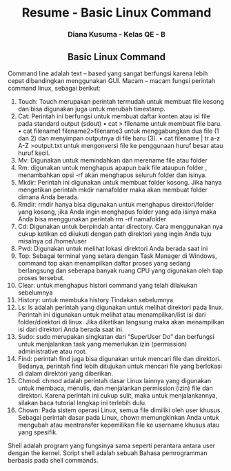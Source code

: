 <h1 align="center">Resume - Basic Linux Command</h1>
<h3 align="center">Diana Kusuma - Kelas QE - B</h3>

<h2 align="center">Basic Linux Command</h2>

Command line adalah text – based yang sangat berfungsi karena lebih cepat dibandingkan menggunakan GUI.
Macam – macam fungsi perintah command linux, sebagai berikut:
1.	Touch: Touch merupakan perintah termudah untuk membuat file kosong dan bisa digunakan juga untuk merubah timestamp.
2.	Cat: Perintah ini berfungsi untuk membuat daftar konten atau isi file pada standard output (sdout)
•	cat > filename untuk membuat file baru.
•	cat filename1 filename2>filename3 untuk menggabungkan dua file (1 dan 2) dan menyimpan outputnya di file baru (3).
•	cat filename | tr a-z A-Z >output.txt untuk mengonversi file ke penggunaan huruf besar atau huruf kecil.
3.	Mv: Digunakan untuk memindahkan dan merename file atau folder
4.	Rm: digunakan untuk menghapus apapun baik file ataupun folder , menambahkan opsi -rf akan menghapus seluruh folder dan isinya.
5.	Mkdir: Perintah ini digunakan untuk membuat folder kosong. Jika hanya mengetikan perintah  mkdir namafolder maka akan membuat folder dimana Anda berada.
6.	Rmdir: rmdir hanya bisa digunakan untuk menghapus direktori/folder yang kosong, jika Anda ingin menghapus folder yang ada isinya maka Anda bisa menggunakan perintah  rm -rf namafolder
7.	Cd: Digunakan untuk berpindah antar directory. Cara menggunakan nya cukup ketikan cd diiukuti dengan path direktori yang ingin Anda tuju misalnya cd /home/user
8.	Pwd: Digunakan untuk melihat lokasi direktori Anda berada saat ini
9.	Top: Sebagai terminal yang setara dengan Task Manager di Windows, command top akan menampilkan daftar proses yang sedang berlangsung dan seberapa banyak ruang CPU yang digunakan oleh tiap proses tersebut.
10.	Clear: untuk menghapus histori command yang telah dilakukan sebelumnya
11.	History: untuk membuka history Tindakan sebelumnya
12.	Ls: ls adalah perintah yang digunakan untuk melihat direktori pada linux. Perintah ini digunakan untuk melihat atau menampilkan/list isi dari folder/direktori di linux. Jika diketikan langsung maka akan menampilkan isi dari direktori Anda berada saat ini.
13.	Sudo: sudo merupakan singkatan dari “SuperUser Do” dan berfungsi untuk menjalankan task yang memerlukan izin (permission) administrative atau root.
14.	Find: perintah find juga bisa digunakan untuk mencari file dan direktori. Bedanya, perintah find lebih ditujukan untuk mencari file yang berlokasi di dalam direktori yang diberikan.
15.	Chmod: chmod adalah perintah dasar Linux lainnya yang digunakan untuk membaca, menulis, dan menjalankan permission (izin) file dan direktori. Karena perintah ini cukup sulit, maka untuk menjalankannya, silakan baca tutorial lengkap ini terlebih dulu.
16.	Chown: Pada sistem operasi Linux, semua file dimiliki oleh user khusus. Sebagai perintah dasar pada Linux, chown memungkinkan Anda untuk mengubah atau mentransfer kepemilikan file ke username khusus atau yang spesifik.

Shell adalah program yang fungsinya sama seperti perantara antara user dengan the kernel. Script shell adalah sebuah Bahasa pemrogramman berbasis pada shell commands. 
